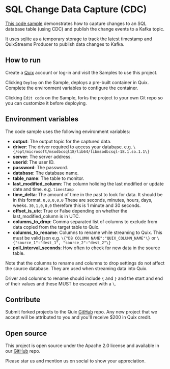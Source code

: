# SQL Change Data Capture (CDC)

[This code sample](https://github.com/quixio/quix-samples/tree/develop/python/sources/sql_cdc) demonstrates how to capture changes to an SQL database table (using CDC) and publish the change events to a Kafka topic.

It uses sqlite as a temporary storage to track the latest timestamp and QuixStreams Producer to publish data changes to Kafka.

## How to run

Create a [Quix](https://portal.platform.quix.ai/self-sign-up?xlink=github) account or log-in and visit the Samples to use this project.

Clicking `Deploy` on the Sample, deploys a pre-built container in Quix. Complete the environment variables to configure the container.

Clicking `Edit code` on the Sample, forks the project to your own Git repo so you can customize it before deploying.

## Environment variables

The code sample uses the following environment variables:

- **output**: The output topic for the captured data.
- **driver**: The driver required to access your database. e.g. `\{/opt/microsoft/msodbcsql18/lib64/libmsodbcsql-18.1.so.1.1\}`
- **server**: The server address.
- **userid**: The user ID.
- **password**: The password.
- **database**: The database name.
- **table_name**: The table to monitor.
- **last_modified_column**: The column holiding the last modified or update date and time. e.g. `timestamp`
- **time_delta**: The amount of time in the past to look for data. It should be in this format. `0,0,0,0,0` These are seconds, minutes, hours, days, weeks. `30,1,0,0,0` therefore this is 1 minute and 30 seconds.
- **offset_is_utc**: True or False depending on whether the last_modified_column is in UTC.
- **columns_to_drop**: Comma separated list of columns to exclude from data copied from the target table to Quix.
- **columns_to_rename**: Columns to rename while streaming to Quix. This must be valid json e.g. `\{"DB COLUMN NAME":"QUIX_COLUMN_NAME"\}` or `\{"source_1":"dest_1", "source_2":"dest_2"\}`
- **poll_interval_seconds**: How often to check for new data in the source table.

Note that the columns to rename and columns to drop settings do not affect the source database. They are used when streaming data into Quix.

Driver and columns to rename should include `{` and `}` and the start and end of their values and these MUST be escaped with a `\`.

## Contribute

Submit forked projects to the Quix [GitHub](https://github.com/quixio/quix-samples) repo. Any new project that we accept will be attributed to you and you'll receive $200 in Quix credit.

## Open source

This project is open source under the Apache 2.0 license and available in our [GitHub](https://github.com/quixio/quix-samples) repo.

Please star us and mention us on social to show your appreciation.

